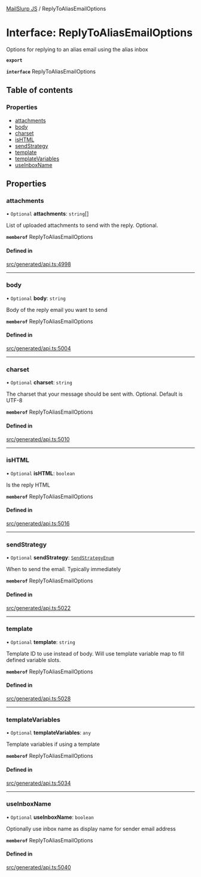 [MailSlurp JS](../README.md) / ReplyToAliasEmailOptions

# Interface: ReplyToAliasEmailOptions

Options for replying to an alias email using the alias inbox

**`export`**

**`interface`** ReplyToAliasEmailOptions

## Table of contents

### Properties

- [attachments](ReplyToAliasEmailOptions.md#attachments)
- [body](ReplyToAliasEmailOptions.md#body)
- [charset](ReplyToAliasEmailOptions.md#charset)
- [isHTML](ReplyToAliasEmailOptions.md#ishtml)
- [sendStrategy](ReplyToAliasEmailOptions.md#sendstrategy)
- [template](ReplyToAliasEmailOptions.md#template)
- [templateVariables](ReplyToAliasEmailOptions.md#templatevariables)
- [useInboxName](ReplyToAliasEmailOptions.md#useinboxname)

## Properties

### attachments

• `Optional` **attachments**: `string`[]

List of uploaded attachments to send with the reply. Optional.

**`memberof`** ReplyToAliasEmailOptions

#### Defined in

[src/generated/api.ts:4998](https://github.com/mailslurp/mailslurp-client/blob/8c02983/src/generated/api.ts#L4998)

___

### body

• `Optional` **body**: `string`

Body of the reply email you want to send

**`memberof`** ReplyToAliasEmailOptions

#### Defined in

[src/generated/api.ts:5004](https://github.com/mailslurp/mailslurp-client/blob/8c02983/src/generated/api.ts#L5004)

___

### charset

• `Optional` **charset**: `string`

The charset that your message should be sent with. Optional. Default is UTF-8

**`memberof`** ReplyToAliasEmailOptions

#### Defined in

[src/generated/api.ts:5010](https://github.com/mailslurp/mailslurp-client/blob/8c02983/src/generated/api.ts#L5010)

___

### isHTML

• `Optional` **isHTML**: `boolean`

Is the reply HTML

**`memberof`** ReplyToAliasEmailOptions

#### Defined in

[src/generated/api.ts:5016](https://github.com/mailslurp/mailslurp-client/blob/8c02983/src/generated/api.ts#L5016)

___

### sendStrategy

• `Optional` **sendStrategy**: [`SendStrategyEnum`](../enums/ReplyToAliasEmailOptions.SendStrategyEnum.md)

When to send the email. Typically immediately

**`memberof`** ReplyToAliasEmailOptions

#### Defined in

[src/generated/api.ts:5022](https://github.com/mailslurp/mailslurp-client/blob/8c02983/src/generated/api.ts#L5022)

___

### template

• `Optional` **template**: `string`

Template ID to use instead of body. Will use template variable map to fill defined variable slots.

**`memberof`** ReplyToAliasEmailOptions

#### Defined in

[src/generated/api.ts:5028](https://github.com/mailslurp/mailslurp-client/blob/8c02983/src/generated/api.ts#L5028)

___

### templateVariables

• `Optional` **templateVariables**: `any`

Template variables if using a template

**`memberof`** ReplyToAliasEmailOptions

#### Defined in

[src/generated/api.ts:5034](https://github.com/mailslurp/mailslurp-client/blob/8c02983/src/generated/api.ts#L5034)

___

### useInboxName

• `Optional` **useInboxName**: `boolean`

Optionally use inbox name as display name for sender email address

**`memberof`** ReplyToAliasEmailOptions

#### Defined in

[src/generated/api.ts:5040](https://github.com/mailslurp/mailslurp-client/blob/8c02983/src/generated/api.ts#L5040)

